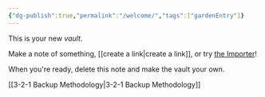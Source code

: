 ```yaml
---
{"dg-publish":true,"permalink":"/welcome/","tags":["gardenEntry"]}
---
```


This is your new *vault*.

Make a note of something, [[create a link\|create a link]], or try [the Importer](https://help.obsidian.md/Plugins/Importer)!

When you're ready, delete this note and make the vault your own.

[[3-2-1 Backup Methodology\|3-2-1 Backup Methodology]]

